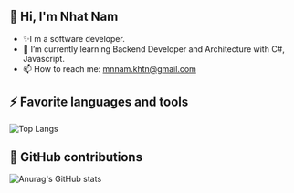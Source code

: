 ## 👋 Hi, I'm Nhat Nam
- ✨I m a software developer.
- 🌱 I’m currently learning Backend Developer and Architecture with C#, Javascript.
- 📫 How to reach me: mnnam.khtn@gmail.com

## ⚡ Favorite languages and tools
![Top Langs](https://github-readme-stats.vercel.app/api/top-langs/?username=mnnam1302&layout=compact)

## 🔭 GitHub contributions
![Anurag's GitHub stats](https://github-readme-stats.vercel.app/api?username=mnnam1302&hide=contribs,prs)

<!--
**mnnam1302/mnnam1302** is a  _special_ ✨ repository because its `README.md` (this file) appears on your GitHub profile.

Here are some ideas to get you started:

- 🔭 I’m currently working on ...
- 🌱 I’m currently learning ...
- 👯 I’m looking to collaborate on ...
- 🤔 I’m looking for help with ...
- 💬 Ask me about ...
- 📫 How to reach me: ...
- 😄 Pronouns: ...
- ⚡ Fun fact: ...
- ✨
-->
